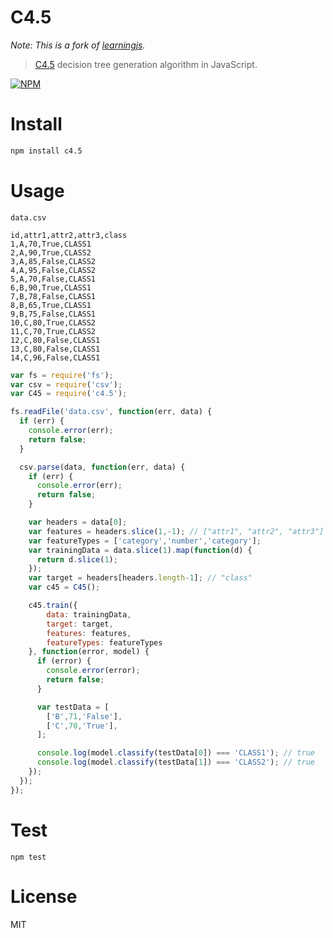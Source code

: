 # C4.5

*Note: This is a fork of [learningjs](https://github.com/yandongliu/learningjs).*

> [C4.5](https://en.wikipedia.org/wiki/C4.5_algorithm) decision tree generation algorithm in JavaScript.

[![NPM](https://nodei.co/npm/c4.5.png)](https://nodei.co/npm/c4.5)

# Install

```bash
npm install c4.5
```

# Usage

`data.csv`

```csv
id,attr1,attr2,attr3,class
1,A,70,True,CLASS1
2,A,90,True,CLASS2
3,A,85,False,CLASS2
4,A,95,False,CLASS2
5,A,70,False,CLASS1
6,B,90,True,CLASS1
7,B,78,False,CLASS1
8,B,65,True,CLASS1
9,B,75,False,CLASS1
10,C,80,True,CLASS2
11,C,70,True,CLASS2
12,C,80,False,CLASS1
13,C,80,False,CLASS1
14,C,96,False,CLASS1
```

```javascript
var fs = require('fs');
var csv = require('csv');
var C45 = require('c4.5');

fs.readFile('data.csv', function(err, data) {
  if (err) {
    console.error(err);
    return false;
  }

  csv.parse(data, function(err, data) {
    if (err) {
      console.error(err);
      return false;
    }

    var headers = data[0];
    var features = headers.slice(1,-1); // ["attr1", "attr2", "attr3"]
    var featureTypes = ['category','number','category'];
    var trainingData = data.slice(1).map(function(d) {
      return d.slice(1);
    });
    var target = headers[headers.length-1]; // "class"
    var c45 = C45();

    c45.train({
        data: trainingData,
        target: target,
        features: features,
        featureTypes: featureTypes
    }, function(error, model) {
      if (error) {
        console.error(error);
        return false;
      }

      var testData = [
        ['B',71,'False'],
        ['C',70,'True'],
      ];

      console.log(model.classify(testData[0]) === 'CLASS1'); // true
      console.log(model.classify(testData[1]) === 'CLASS2'); // true
    });
  });
});
```

# Test

```
npm test
```

# License

MIT
